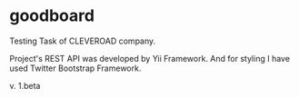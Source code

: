 goodboard
=========

Testing Task of CLEVEROAD company.

Project's REST API was developed by Yii Framework. And for styling I have used Twitter Bootstrap Framework.

v. 1.beta

